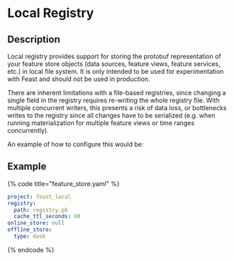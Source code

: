 # Local Registry

## Description

Local registry provides support for storing the protobuf representation of your feature store objects (data sources, feature views, feature services, etc.) in local file system. It is only intended to be used for experimentation with Feast and should not be used in production.

There are inherent limitations with a file-based registries, since changing a single field in the registry requires re-writing the whole registry file. With multiple concurrent writers, this presents a risk of data loss, or bottlenecks writes to the registry since all changes have to be serialized (e.g. when running materialization for multiple feature views or time ranges concurrently).

An example of how to configure this would be:

## Example

{% code title="feature_store.yaml" %}
```yaml
project: feast_local
registry:
  path: registry.pb
  cache_ttl_seconds: 60
online_store: null
offline_store:
  type: dask
```
{% endcode %}